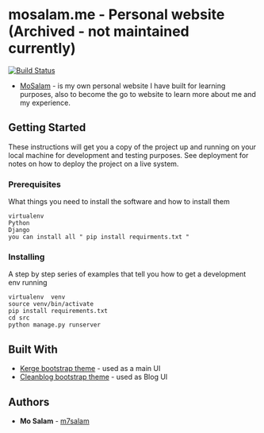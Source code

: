 # mosalam.me - Personal website (Archived - not maintained currently)   
[![Build Status](https://travis-ci.org/m7salam/mosalam.svg?branch=master)](https://travis-ci.org/m7salam/mosalam)

* [MoSalam](http://mosalam.me) - is my own personal website I have built for learning purposes, also to become the go to website to learn more about me and my experience.


## Getting Started

These instructions will get you a copy of the project up and running on your local machine for development and testing purposes. See deployment for notes on how to deploy the project on a live system.

### Prerequisites

What things you need to install the software and how to install them

```
virtualenv
Python
Django
you can install all " pip install requirments.txt "
```

### Installing

A step by step series of examples that tell you how to get a development env running


```
virtualenv  venv
source venv/bin/activate
pip install requirements.txt
cd src
python manage.py runserver
```

## Built With

* [Kerge bootstrap theme](https://lmpixels.com/demo/kerge-html/version-1-dark/) - used as a main UI
* [Cleanblog bootstrap theme](https://startbootstrap.com/previews/clean-blog/) - used as Blog UI 

## Authors

* **Mo Salam** - [m7salam](https://github.com/m7salam)
